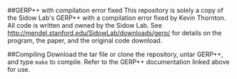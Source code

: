 ##GERP++ with compilation error fixed
This repository is solely a copy of the Sidow Lab's GERP++ with a compilation error fixed by Kevin Thornton.
All code is written and owned by the Sidow Lab.
See http://mendel.stanford.edu/SidowLab/downloads/gerp/ for details on the program, the paper, and the original code download.

##Compiling
Download the tar file or clone the repository, untar GERP++, and type `make` to compile.
Refer to the GERP++ documentation linked above for use.
